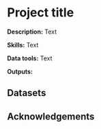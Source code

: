 # Project title

**Description:** Text

**Skills:** Text

**Data tools:** Text

**Outputs:** 

## Datasets

## Acknowledgements
